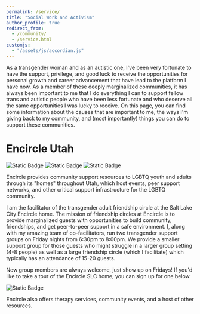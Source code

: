 ```yaml
---
permalink: /service/
title: "Social Work and Activism"
author_profile: true
redirect_from: 
  - /community/
  - /service.html
customjs:
  - "/assets/js/accordian.js"
---
```


As a transgender woman and as an autistic one, I've been very fortunate to have the support, privilege, and good luck to receive
the opportunities for personal growth and career advancement that have lead to the platform I have now. As a member of these deeply marginalized communities,
it has always been important to me that I do everything I can to support fellow trans and autistic people who have been less 
fortunate and who deserve all the same opportunities I was lucky to receive. On this page, you can find some information about
the causes that are important to me, the ways I'm giving back to my community, and (most importantly) things you can do to support
these communities.

Encircle Utah
=============

![Static Badge](https://img.shields.io/badge/Encircle_Utah-Donate-pink?style=for-the-badge&labelColor=lightblue&link=https%3A%2F%2Fencircletogether.org%2Fcommunitycircle)
![Static Badge](https://img.shields.io/badge/Encircle_Utah-Website-pink?style=for-the-badge&labelColor=lightblue&link=https%3A%2F%2Fencircletogether.org)
![Static Badge](https://img.shields.io/badge/Encircle_Utah-Calendar-pink?style=for-the-badge&labelColor=lightblue&link=https%3A%2F%2Fencircletogether.org%2Fslc%2Fcalendar)


Encircle provides community support resources to LGBTQ youth and adults through its "homes" throughout Utah, which host
events, peer support networks, and other critical support infrastructure for the LGBTQ community. 

I am the facilitator of the transgender adult friendship circle at the Salt Lake City Encircle home. The mission
of friendship circles at Encircle is to provide marginalized guests with opportunities to build community, friendships, and 
get peer-to-peer support in a safe environment. I, along with my amazing team of co-facilitators, run two transgender support groups on 
Friday nights from 6:30pm to 8:00pm. We provide a smaller support group for those guests who might struggle in a larger group setting
(4-8 people) as well as a large friendship circle (which I facilitate) which typically has an attendance of 15-20 guests. 

New group members are always welcome, just show up on Fridays! If you'd like to take a tour of the Encircle SLC home, you can sign
up for one below.

![Static Badge](https://img.shields.io/badge/Encircle_Utah-Tour_SLC-pink?style=for-the-badge&labelColor=lightblue&link=https%3A%2F%2Fcalendly.com%2Ffane-harris%2Ftour-encirce-slc%3Fmonth%3D2023-11)


Encircle also offers therapy services, community events, and a host of other resources. 